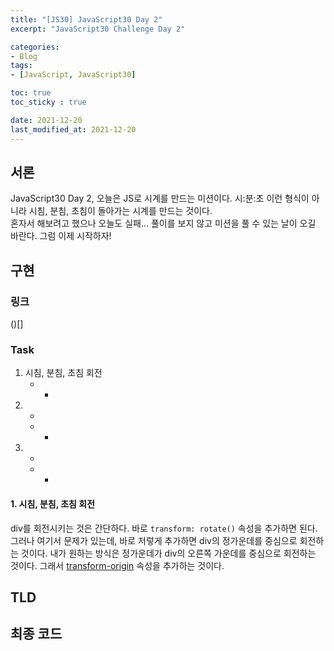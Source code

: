 ```yaml
---
title: "[JS30] JavaScript30 Day 2"
excerpt: "JavaScript30 Challenge Day 2"

categories:
- Blog
tags:
- [JavaScript, JavaScript30]

toc: true
toc_sticky : true

date: 2021-12-20
last_modified_at: 2021-12-20
---
```


## 서론
JavaScript30 Day 2, 오늘은 JS로 시계를 만드는 미션이다. 시:분:초 이런 형식이 아니라 시침, 분침, 초침이 돌아가는 시계를 만드는 것이다.  
혼자서 해보려고 했으나 오늘도 실패... 풀이를 보지 않고 미션을 풀 수 있는 날이 오길 바란다. 그럼 이제 시작하자!  

## 구현

### 링크
()[]

### Task
1. 시침, 분침, 초침 회전
   - -
2. -
   - -
3. -
   - -

#### 1. 시침, 분침, 초침 회전
div를 회전시키는 것은 간단하다. 바로 `transform: rotate()` 속성을 추가하면 된다. 그러나 여기서 문제가 있는데, 바로 저렇게 추가하면 div의 정가운데를 중심으로 회전하는 것이다. 내가 원하는 방식은 정가운데가 div의 오른쪽 가운데를 중심으로 회전하는 것이다. 그래서 [transform-origin](https://developer.mozilla.org/en-US/docs/Web/CSS/transform-origin) 속성을 추가하는 것이다. 

## TLD

## 최종 코드

